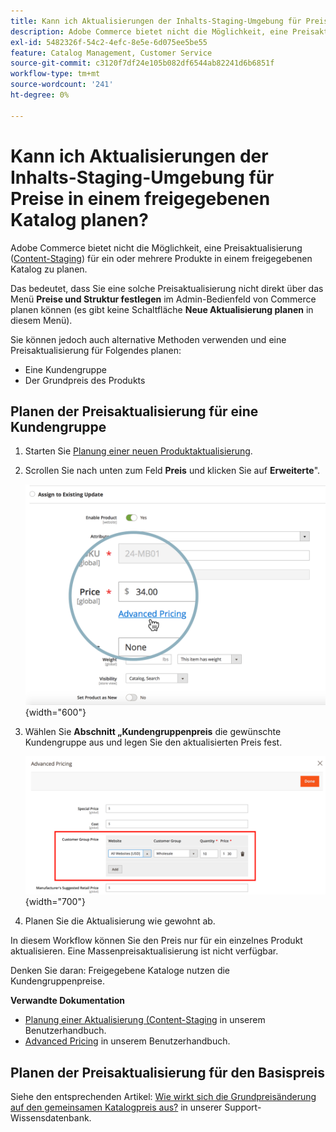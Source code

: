 ```yaml
---
title: Kann ich Aktualisierungen der Inhalts-Staging-Umgebung für Preise in einem freigegebenen Katalog planen?
description: Adobe Commerce bietet nicht die Möglichkeit, eine Preisaktualisierung ([Content-Staging](https://experienceleague.adobe.com/docs/commerce-admin/content-design/staging/content-staging.html)) für ein oder mehrere Produkte in einem freigegebenen Katalog zu planen.
exl-id: 5482326f-54c2-4efc-8e5e-6d075ee5be55
feature: Catalog Management, Customer Service
source-git-commit: c3120f7df24e105b082df6544ab82241d6b6851f
workflow-type: tm+mt
source-wordcount: '241'
ht-degree: 0%

---
```


# Kann ich Aktualisierungen der Inhalts-Staging-Umgebung für Preise in einem freigegebenen Katalog planen?

Adobe Commerce bietet nicht die Möglichkeit, eine Preisaktualisierung ([Content-Staging](https://experienceleague.adobe.com/docs/commerce-admin/content-design/staging/content-staging.html)) für ein oder mehrere Produkte in einem freigegebenen Katalog zu planen.

Das bedeutet, dass Sie eine solche Preisaktualisierung nicht direkt über das Menü **Preise und Struktur festlegen** im Admin-Bedienfeld von Commerce planen können (es gibt keine Schaltfläche **Neue Aktualisierung planen** in diesem Menü).

Sie können jedoch auch alternative Methoden verwenden und eine Preisaktualisierung für Folgendes planen:

* Eine Kundengruppe
* Der Grundpreis des Produkts

## Planen der Preisaktualisierung für eine Kundengruppe

1. Starten Sie [Planung einer neuen Produktaktualisierung](https://experienceleague.adobe.com/docs/commerce-admin/content-design/staging/content-staging-scheduled-update.html).
1. Scrollen Sie nach unten zum Feld **Preis** und klicken Sie auf **Erweiterte**&quot;.

   ![Advanced_Pricing.png](assets/advanced_pricing.png){width="600"}

1. Wählen Sie **Abschnitt „Kundengruppenpreis** die gewünschte Kundengruppe aus und legen Sie den aktualisierten Preis fest.

   ![customer_group_price.png](assets/customer_group_price.png){width="700"}

1. Planen Sie die Aktualisierung wie gewohnt ab.

In diesem Workflow können Sie den Preis nur für ein einzelnes Produkt aktualisieren. Eine Massenpreisaktualisierung ist nicht verfügbar.

Denken Sie daran: Freigegebene Kataloge nutzen die Kundengruppenpreise.

**Verwandte Dokumentation**

* [Planung einer Aktualisierung (Content-Staging](https://experienceleague.adobe.com/docs/commerce-admin/content-design/staging/content-staging-scheduled-update.html) in unserem Benutzerhandbuch.
* [Advanced Pricing](https://experienceleague.adobe.com/docs/commerce-admin/catalog/products/pricing/pricing-advanced.html) in unserem Benutzerhandbuch.

## Planen der Preisaktualisierung für den Basispreis

Siehe den entsprechenden Artikel: [Wie wirkt sich die Grundpreisänderung auf den gemeinsamen Katalogpreis aus?](/help/faq/general/base-price-change-affect-on-shared-catalog-price.md) in unserer Support-Wissensdatenbank.
